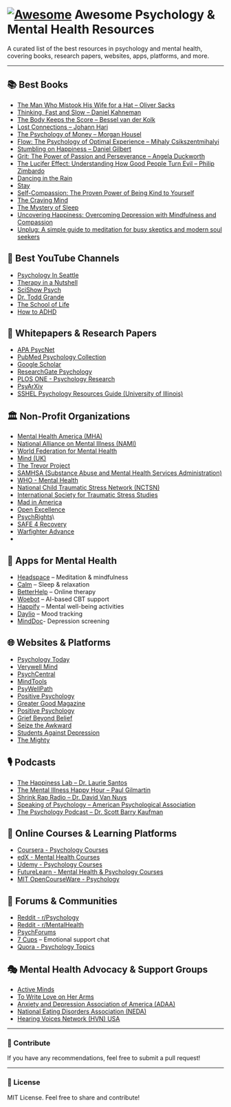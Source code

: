 # [![Awesome](https://awesome.re/badge.svg)](https://awesome.re) Awesome Psychology & Mental Health Resources  

A curated list of the best resources in psychology and mental health, covering books, research papers, websites, apps, platforms, and more.

---

## 📚 Best Books
- [The Man Who Mistook His Wife for a Hat – Oliver Sacks](https://www.goodreads.com/book/show/63697.The_Man_Who_Mistook_His_Wife_for_a_Hat_and_Other_Clinical_Tales)
- [Thinking, Fast and Slow – Daniel Kahneman](https://www.goodreads.com/book/show/11468377-thinking-fast-and-slow)
- [The Body Keeps the Score – Bessel van der Kolk](https://www.goodreads.com/book/show/18693771-the-body-keeps-the-score)
- [Lost Connections – Johann Hari](https://www.goodreads.com/book/show/34921573-lost-connections)
- [The Psychology of Money – Morgan Housel](https://www.goodreads.com/book/show/41881472-the-psychology-of-money)
- [Flow: The Psychology of Optimal Experience – Mihaly Csikszentmihalyi](https://www.goodreads.com/book/show/66354.Flow)
- [Stumbling on Happiness – Daniel Gilbert](https://www.goodreads.com/book/show/56627.Stumbling_on_Happiness)
- [Grit: The Power of Passion and Perseverance – Angela Duckworth](https://www.goodreads.com/book/show/27213329-grit)
- [The Lucifer Effect: Understanding How Good People Turn Evil – Philip Zimbardo](https://www.goodreads.com/book/show/359194.The_Lucifer_Effect)
- [Dancing in the Rain](https://books.google.com/books?id=v4WcDAEACAAJ)
- [Stay](https://www.google.com/books/edition/Stay/7QCPAQAAQBAJ)
- [Self-Compassion: The Proven Power of Being Kind to Yourself](https://books.google.nl/books?id=PDAEzLL9mscC)
- [The Craving Mind](https://books.google.com/books?id=f888DgAAQBAJ)
- [The Mystery of Sleep](https://books.google.com/books/?id=bAQ0DgAAQBAJ)
- [Uncovering Happiness: Overcoming Depression with Mindfulness and Compassion](https://books.google.com/books?id=99OcDQAAQBAJ)
- [Unplug: A simple guide to meditation for busy skeptics and modern soul seekers](https://books.google.com/books?id=O1AODQAAQBAJ)

## 🎥 Best YouTube Channels
- [Psychology In Seattle](https://www.youtube.com/user/PsychologyInSeattle)
- [Therapy in a Nutshell](https://www.youtube.com/c/TherapyinaNutshell)
- [SciShow Psych](https://www.youtube.com/c/scishowpsych)
- [Dr. Todd Grande](https://www.youtube.com/c/ToddGrande)
- [The School of Life](https://www.youtube.com/schooloflifechannel)
- [How to ADHD](https://www.youtube.com/c/howtoadhd)

## 📄 Whitepapers & Research Papers
- [APA PsycNet](https://psycnet.apa.org/)
- [PubMed Psychology Collection](https://pubmed.ncbi.nlm.nih.gov/)
- [Google Scholar](https://scholar.google.com/)
- [ResearchGate Psychology](https://www.researchgate.net/search/publication?q=psychology)
- [PLOS ONE - Psychology Research](https://journals.plos.org/plosone/browse/psychology)
- [PsyArXiv](https://psyarxiv.com/)
- [SSHEL Psychology Resources Guide (University of Illinois)](https://www.library.illinois.edu/sshel/psychology/psycgui/)

## 🏛️ Non-Profit Organizations
- [Mental Health America (MHA)](https://www.mhanational.org/)
- [National Alliance on Mental Illness (NAMI)](https://www.nami.org/)
- [World Federation for Mental Health](https://wfmh.global/)
- [Mind (UK)](https://www.mind.org.uk/)
- [The Trevor Project](https://www.thetrevorproject.org/)
- [SAMHSA (Substance Abuse and Mental Health Services Administration)](https://findtreatment.gov)
- [WHO - Mental Health](https://www.who.int/health-topics/mental-health)
- [National Child Traumatic Stress Network (NCTSN)](https://www.nctsn.org/)
- [International Society for Traumatic Stress Studies](https://istss.org/)
- [Mad in America](https://www.madinamerica.com/)
- [Open Excellence](https://openexcellence.org/)
- [PsychRights](https://psychrights.org/)\
- [SAFE 4 Recovery](https://www.survivorsandfamiliesempowered.org/)
- [Warfighter Advance](https://www.warfighteradvance.org/)
- 
## 📱 Apps for Mental Health
- [Headspace](https://www.headspace.com/) – Meditation & mindfulness
- [Calm](https://www.calm.com/) – Sleep & relaxation
- [BetterHelp](https://www.betterhelp.com/) – Online therapy
- [Woebot](https://woebothealth.com/) – AI-based CBT support
- [Happify](https://www.happify.com/) – Mental well-being activities
- [Daylio](https://daylio.net/) – Mood tracking
- [MindDoc](https://minddoc.com/)- Depression screening

## 🌐 Websites & Platforms
- [Psychology Today](https://www.psychologytoday.com/)
- [Verywell Mind](https://www.verywellmind.com/)
- [PsychCentral](https://psychcentral.com/)
- [MindTools](https://www.mindtools.com/)
- [PsyWellPath](https://psywellpath.com/)
- [Positive Psychology](https://positivepsychology.com/)
- [Greater Good Magazine](https://greatergood.berkeley.edu/)
- [Positive Psychology](https://positivepsychology.com/)
- [Grief Beyond Belief](http://griefbeyondbelief.org)
- [Seize the Awkward](https://seizetheawkward.org/)
- [Students Against Depression](https://studentsagainstdepression.org/)
- [The Mighty](https://themighty.com)

## 🎙️ Podcasts
- [The Happiness Lab – Dr. Laurie Santos](https://www.happinesslab.fm/)
- [The Mental Illness Happy Hour – Paul Gilmartin](https://mentalpod.com/)
- [Shrink Rap Radio – Dr. David Van Nuys](http://shrinkrapradio.com/)
- [Speaking of Psychology – American Psychological Association](https://www.apa.org/news/podcasts/speaking-of-psychology)
- [The Psychology Podcast – Dr. Scott Barry Kaufman](https://scottbarrykaufman.com/podcast/)

## 🏫 Online Courses & Learning Platforms
- [Coursera - Psychology Courses](https://www.coursera.org/browse/health/psychology)
- [edX - Mental Health Courses](https://www.edx.org/learn/mental-health)
- [Udemy - Psychology Courses](https://www.udemy.com/courses/search/?q=psychology)
- [FutureLearn - Mental Health & Psychology Courses](https://www.futurelearn.com/subjects/psychology-and-mental-health-courses)
- [MIT OpenCourseWare - Psychology](https://ocw.mit.edu/courses/brain-and-cognitive-sciences/)

## 🧠 Forums & Communities
- [Reddit - r/Psychology](https://www.reddit.com/r/psychology/)
- [Reddit - r/MentalHealth](https://www.reddit.com/r/mentalhealth/)
- [PsychForums](https://www.psychforums.com/)
- [7 Cups](https://www.7cups.com/) – Emotional support chat
- [Quora - Psychology Topics](https://www.quora.com/topic/Psychology)

## 🎭 Mental Health Advocacy & Support Groups
- [Active Minds](https://www.activeminds.org/)
- [To Write Love on Her Arms](https://twloha.com/)
- [Anxiety and Depression Association of America (ADAA)](https://adaa.org/)
- [National Eating Disorders Association (NEDA)](https://www.nationaleatingdisorders.org/)
- [Hearing Voices Network (HVN) USA](http://www.hearingvoicesusa.org/)
---

### 🚀 Contribute
If you have any recommendations, feel free to submit a pull request!

---

### 📜 License
MIT License. Feel free to share and contribute!
